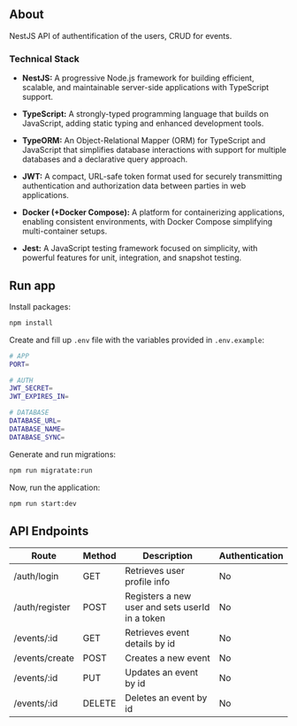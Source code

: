 ## About

NestJS API of authentification of the users, CRUD for events.

### Technical Stack

- **NestJS:** A progressive Node.js framework for building efficient, scalable, and maintainable server-side applications with TypeScript support.

- **TypeScript:** A strongly-typed programming language that builds on JavaScript, adding static typing and enhanced development tools.

- **TypeORM:** An Object-Relational Mapper (ORM) for TypeScript and JavaScript that simplifies database interactions with support for multiple databases and a declarative query approach.

- **JWT:** A compact, URL-safe token format used for securely transmitting authentication and authorization data between parties in web applications.

- **Docker (+Docker Compose):** A platform for containerizing applications, enabling consistent environments, with Docker Compose simplifying multi-container setups.

- **Jest:** A JavaScript testing framework focused on simplicity, with powerful features for unit, integration, and snapshot testing.

## Run app

Install packages:

```bash
npm install
```

Create and fill up `.env` file with the variables provided in `.env.example`:

```bash
# APP
PORT=

# AUTH
JWT_SECRET=
JWT_EXPIRES_IN=

# DATABASE
DATABASE_URL=
DATABASE_NAME=
DATABASE_SYNC=
```

Generate and run migrations:

```bash
npm run migratate:run
```

Now, run the application:

```bash
npm run start:dev
```

## API Endpoints

| Route                | Method | Description                             | Authentication    |
| -------------------- | ------ | --------------------------------------- | ----------------- |
| /auth/login             | GET    | Retrieves user profile info                  | No               |
| /auth/register         | POST   | Registers a new user and sets userId in a token | No                |
| /events/:id        | GET   | Retrieves event details by id                      | No                |
| /events/create        | POST   | Creates a new event                 | No                |
| /events/:id             | PUT    | Updates an event by id                          | No                |
| /events/:id           | DELETE    | Deletes an event by id                   | No                |
